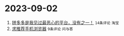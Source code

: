 # 2023-09-02

1. [拼多多是我见过最恶心的平台，没有之一！](https://www.v2ex.com/t/970281) `14条评论` `淘宝`
1. [求推荐手机浏览器](https://www.v2ex.com/t/970283) `9条评论` `问与答`

